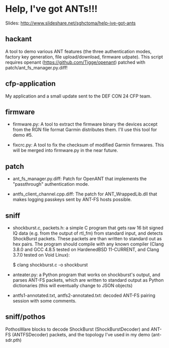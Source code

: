 Help, I've got ANTs!!!
======================

Slides: http://www.slideshare.net/sghctoma/help-ive-got-ants

hackant
-------

A tool to demo various ANT features (the three authentication modes, factory
key generation, file upload/download, firmware udpate). This script requires
openant (https://github.com/Tigge/openant) patched with
patch/ant_fs_manager.py.diff!


cfp-application
---------------

My application and a small update sent to the DEF CON 24 CFP team.

firmware
--------

 - firmware.py: A tool to extract the firmware binary the devices accept from
   the RGN file format Garmin distributes them. I'll use this tool for demo #5.

 - fixcrc.py: A tool to fix the checksum of modified Garmin firmwares. This will
   be merged into firmware.py in the near future.

patch
-----

 - ant_fs_manager.py.diff: Patch for OpenANT that implements the "passthrough"
   authentication mode.

 - antfs_client_channel.cpp.diff: The patch for ANT_WrappedLib.dll that makes
   logging passkeys sent by ANT-FS hosts possible.

sniff
-----

 - shockburst.c, packets.h: a simple C program that gets raw 16 bit signed IQ
   data (e.g. from the output of rtl_fm) from standard input, and detects
   ShockBurst packets. These packets are than written to standard out as hex
   pairs. The program should compile with any known compiler (Clang 3.8.0 and
   GCC 4.8.5 tested on HardenedBSD 11-CURRENT, and Clang 3.7.0 tested on Void
   Linux):

   $ clang shockburst.c -o shockburst

 - anteater.py: a Python program that works on shockburst's output, and parses
   ANT-FS packets, which are written to standard output as Python dictionaries
   (this will eventually change to JSON objects)

 - antfs1-annotated.txt, antfs2-annotated.txt: decoded ANT-FS pairing session
   with some comments.

sniff/pothos
------------

PothosWare blocks to decode ShockBurst (ShockBurstDecoder) and ANT-FS
(ANTFSDecoder) packets, and the topology I've used in my demo (ant-sdr.pth)
